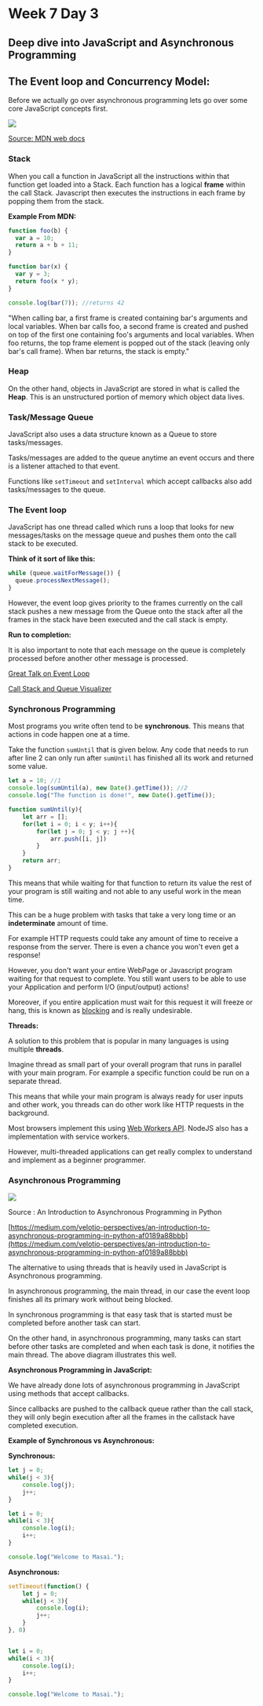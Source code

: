 # Week 7 Day 3

## Deep dive into JavaScript and Asynchronous Programming

## The Event loop and Concurrency Model:

Before we actually go over asynchronous programming lets go over some core JavaScript concepts first.

<img src = "https://mdn.mozillademos.org/files/4617/default.svg" />

[Source: MDN web docs](https://developer.mozilla.org/en-US/docs/Web/JavaScript/EventLoop)

### Stack
When you call a function in JavaScript all the instructions within that function get loaded into a Stack. Each function has a logical **frame** within the call Stack. Javascript then executes the instructions in each frame by popping them from the stack. 

**Example From MDN:**

```javascript
function foo(b) {
  var a = 10;
  return a + b + 11;
}

function bar(x) {
  var y = 3;
  return foo(x * y);
}

console.log(bar(7)); //returns 42
```
"When calling bar, a first frame is created containing bar's arguments and local variables. When bar calls foo, a second frame is created and pushed on top of the first one containing foo's arguments and local variables. When foo returns, the top frame element is popped out of the stack (leaving only bar's call frame). When bar returns, the stack is empty."

### Heap

On the other hand, objects in JavaScript are stored in what is called the **Heap**. This is an unstructured portion of memory which object data lives. 


### Task/Message Queue

JavaScript also uses a data structure known as a Queue to store tasks/messages.

Tasks/messages are added to the queue anytime an event occurs and there is a listener attached to that event. 

Functions like `setTimeout` and `setInterval` which accept callbacks also add tasks/messages to the queue. 

### The Event loop

JavaScript has one thread called which runs a loop that looks for new messages/tasks on the message queue and pushes them onto the call stack to be executed. 

**Think of it sort of like this:**

```javascript
while (queue.waitForMessage()) {
  queue.processNextMessage();
}
```
However, the event loop gives priority to the frames currently on the call stack pushes a new message from the Queue onto the stack after all the frames in the stack have been executed and the call stack is empty.

**Run to completion:**

It is also important to note that each message on the queue is completely processed before another other message is processed. 


[Great Talk on Event Loop](https://www.youtube.com/watch?v=8aGhZQkoFbQ) 


[Call Stack and Queue Visualizer](http://latentflip.com/loupe/?code=JC5vbignYnV0dG9uJywgJ2NsaWNrJywgZnVuY3Rpb24gb25DbGljaygpIHsKICAgIHNldFRpbWVvdXQoZnVuY3Rpb24gdGltZXIoKSB7CiAgICAgICAgY29uc29sZS5sb2coJ1lvdSBjbGlja2VkIHRoZSBidXR0b24hJyk7ICAgIAogICAgfSwgMjAwMCk7Cn0pOwoKY29uc29sZS5sb2coIkhpISIpOwoKc2V0VGltZW91dChmdW5jdGlvbiB0aW1lb3V0KCkgewogICAgY29uc29sZS5sb2coIkNsaWNrIHRoZSBidXR0b24hIik7Cn0sIDUwMDApOwoKY29uc29sZS5sb2coIldlbGNvbWUgdG8gbG91cGUuIik7!!!PGJ1dHRvbj5DbGljayBtZSE8L2J1dHRvbj4%3D)

### Synchronous Programming

Most programs you write often tend to be **synchronous**. This means that actions in code happen one at a time.

Take the function `sumUntil` that is given below. Any code that needs to run after line 2 can only run after `sumUntil` has finished all its work and returned some value. 

```javascript
let a = 10; //1
console.log(sumUntil(a), new Date().getTime()); //2
console.log("The function is done!", new Date().getTime());

function sumUntil(y){
    let arr = [];
    for(let i = 0; i < y; i++){
        for(let j = 0; j < y; j ++){
            arr.push([i, j])
        }
    }
    return arr;
}
```

This means that while waiting for that function to return its value the rest of your program is still waiting and not able to any useful work in the mean time.

This can be a huge problem with tasks that take a very long time or an **indeterminate** amount of time. 

For example HTTP requests could take any amount of time to receive a response from the server. There is even a chance you won't even get a response!

However, you don't want your entire WebPage or Javascript program waiting for that request to complete. You still want users to be able to use your Application and perform I/O (input/output) actions!

Moreover, if you entire application must wait for this request it will freeze or hang, this is known as [blocking](https://en.wikipedia.org/wiki/Blocking_(computing)) and is really undesirable.

**Threads:**

A solution to this problem that is popular in many languages is using multiple **threads**.

Imagine thread as small part of your overall program that runs in parallel with your main program. For example a specific function could be run on a separate thread. 

This means that while your main program is always ready for user inputs and other work, you threads can do other work like HTTP requests in the background.

Most browsers implement this using [Web Workers API](https://developer.mozilla.org/en-US/docs/Web/API/Web_Workers_API/Using_web_workers). NodeJS also has a implementation with service workers.

However, multi-threaded applications can get really complex to understand and implement as a beginner programmer. 

### Asynchronous Programming 

<img src = "https://miro.medium.com/max/540/1*t_oCyHBstMnF8WpZ67pKTg.jpeg" />

Source : An Introduction to Asynchronous Programming in Python 

[https://medium.com/velotio-perspectives/an-introduction-to-asynchronous-programming-in-python-af0189a88bbb](https://medium.com/velotio-perspectives/an-introduction-to-asynchronous-programming-in-python-af0189a88bbb)

The alternative to using threads that is heavily used in JavaScript is Asynchronous programming.

In asynchronous programming, the main thread, in our case the event loop finishes all its primary work without being blocked. 

In synchronous programming is that easy task that is started must be completed before another task can start. 

On the other hand, in asynchronous programming, many tasks can start before other tasks are completed and when each task is done, it notifies the main thread. The above diagram illustrates this well. 

**Asynchronous Programming in JavaScript:**

We have already done lots of asynchronous programming in JavaScript using methods that accept callbacks. 

Since callbacks are pushed to the callback queue rather than the call stack, they will only begin execution after all the frames in the callstack have completed execution. 

**Example of Synchronous vs Asynchronous:**

**Synchronous:**

```javascript
let j = 0; 
while(j < 3){
    console.log(j);
    j++;
}

let i = 0; 
while(i < 3){
    console.log(i);
    i++;
}

console.log("Welcome to Masai.");

```

**Asynchronous:**

```javascript
setTimeout(function() {
    let j = 0; 
    while(j < 3){
        console.log(i);
        j++;
    }
}, 0)


let i = 0; 
while(i < 3){
    console.log(i);
    i++;
}

console.log("Welcome to Masai.");

```